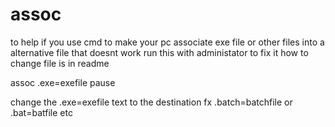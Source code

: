 # assoc
to help if you use cmd to make your pc associate exe file or other files into a alternative file that doesnt work run this with administator to fix it how to change file is in readme


assoc .exe=exefile
pause

change the .exe=exefile text to the destination fx .batch=batchfile or .bat=batfile etc
